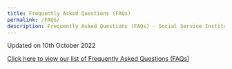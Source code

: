 ```yaml
---
title: Frequently Asked Questions (FAQs)
permalink: /FAQS/
description: Frequently Asked Questions (FAQs) - Social Service Institute
---
```

Updated on 10th October 2022

[Click here to view our list of Frequently Asked Questions (FAQs)](/files/ssi%20-%20faqs%20on%20website_10%20jul%202023.pdf)